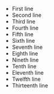 - First line
- Second line
- Third line
- Fourth line
- Fifth line
- Sixth line
- Seventh line
- Eighth line
- Nineth line
- Tenth line
- Eleventh line
- Twelfth line
- Thirteenth line
